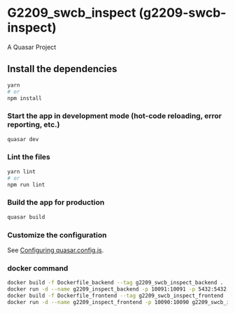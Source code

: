 # G2209_swcb_inspect (g2209-swcb-inspect)

A Quasar Project

## Install the dependencies
```bash
yarn
# or
npm install
```

### Start the app in development mode (hot-code reloading, error reporting, etc.)
```bash
quasar dev
```


### Lint the files
```bash
yarn lint
# or
npm run lint
```



### Build the app for production
```bash
quasar build
```

### Customize the configuration
See [Configuring quasar.config.js](https://v2.quasar.dev/quasar-cli-vite/quasar-config-js).

### docker command
```bash
docker build -f Dockerfile_backend --tag g2209_swcb_inspect_backend .
docker run -d --name g2209_inspect_backend -p 10091:10091 -p 5432:5432 --env-file ./.env_backend g2209_swcb_inspect_backend
docker build -f Dockerfile_frontend --tag g2209_swcb_inspect_frontend .
docker run -d --name g2209_inspect_frontend -p 10090:10090 g2209_swcb_inspect_frontend
```
